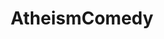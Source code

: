 ---
title: AtheismComedy
crosslinks:
- worldnews
- space
- videos
- ukpolitics
- atheistvids
- funny
- news
- gifs
- Bad_Cop_No_Donut
- skeptic
- CringeAnarchy
- greentext
- LivestreamFail
- woahdude
- Futurology
- Documentaries
- humor
- Showerthoughts
- wholesomememes
---